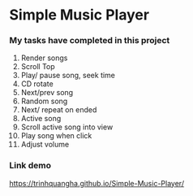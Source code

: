 # Simple  Music Player
### My tasks have completed in this project
1. Render songs
2. Scroll Top
3. Play/ pause song, seek time
4. CD rotate
5. Next/prev song
6. Random song
7. Next/ repeat on ended
8. Active song
9. Scroll active song into view
10. Play song when click
11. Adjust volume
### Link demo
https://trinhquangha.github.io/Simple-Music-Player/

